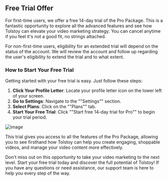 ## Free Trial Offer

For first-time users, we offer a free 14-day trial of the Pro Package. This is a fantastic opportunity to explore all the advanced features and see how Tolstoy can elevate your video marketing strategy. You can cancel anytime if you feel it's not a good fit, no strings attached.

For non-first-time users, eligibility for an extended trial will depend on the status of the account. We will review the account and follow up regarding the user's eligibility to extend the trial and to what extent.

### How to Start Your Free Trial

Getting started with your free trial is easy. Just follow these steps:

1. **Click Your Profile Letter**: Locate your profile letter icon on the lower left of your screen.
2. **Go to Settings**: Navigate to the ""Settings"" section.
3. **Select Plans**: Click on the ""Plans"" tab.
4. **Start Your Free Trial**: Click ""Start free 14-day trial for Pro"" to begin your trial period.

![image](https://github.com/GoTolstoy/tolstoy-toly-kb/assets/159800692/a4772cb3-caab-4333-bbf0-af4950277dba)

This trial gives you access to all the features of the Pro Package, allowing you to see firsthand how Tolstoy can help you create engaging, shoppable videos, and manage your video content more effectively.

Don't miss out on this opportunity to take your video marketing to the next level. Start your free trial today and discover the full potential of Tolstoy! If you have any questions or need assistance, our support team is here to help you every step of the way.
